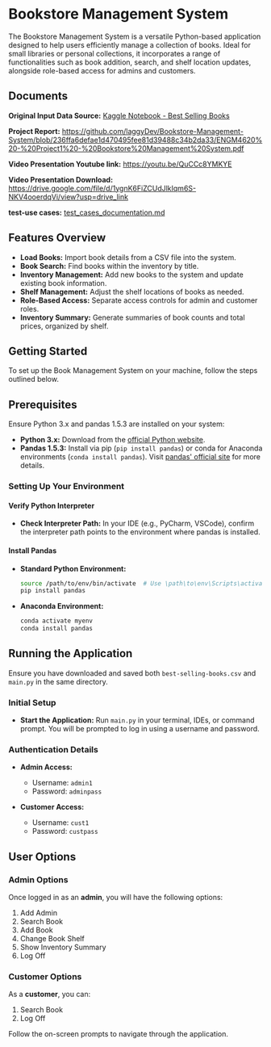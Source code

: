 
# Bookstore Management System

The Bookstore Management System is a versatile Python-based application designed to help users efficiently manage a collection of books. Ideal for small libraries or personal collections, it incorporates a range of functionalities such as book addition, search, and shelf location updates, alongside role-based access for admins and customers.

## Documents

**Original Input Data Source:** [Kaggle Notebook - Best Selling Books](https://www.kaggle.com/code/drahulsingh/best-selling-books-notebook/input)

**Project Report:** https://github.com/laggyDev/Bookstore-Management-System/blob/236ffa6defae1d470495fee81d39488c34b2da33/ENGM4620%20-%20Project1%20-%20Bookstore%20Management%20System.pdf

**Video Presentation Youtube link:** https://youtu.be/QuCCc8YMKYE

**Video Presentation Download:** https://drive.google.com/file/d/1ygnK6FiZCUdJlkIqm6S-NKV4ooerdqVi/view?usp=drive_link

**test-use cases:** [test_cases_documentation.md](https://github.com/laggyDev/Bookstore-Management-System/blob/236ffa6defae1d470495fee81d39488c34b2da33/test_cases_documentation.md)

## Features Overview

- **Load Books:** Import book details from a CSV file into the system.
- **Book Search:** Find books within the inventory by title.
- **Inventory Management:** Add new books to the system and update existing book information.
- **Shelf Management:** Adjust the shelf locations of books as needed.
- **Role-Based Access:** Separate access controls for admin and customer roles.
- **Inventory Summary:** Generate summaries of book counts and total prices, organized by shelf.

## Getting Started

To set up the Book Management System on your machine, follow the steps outlined below.

## Prerequisites

Ensure Python 3.x and pandas 1.5.3 are installed on your system:

- **Python 3.x:** Download from the [official Python website](https://www.python.org/downloads/).
- **Pandas 1.5.3:** Install via pip (`pip install pandas`) or conda for Anaconda environments (`conda install pandas`). Visit [pandas' official site](https://pandas.pydata.org/) for more details.

### Setting Up Your Environment

#### Verify Python Interpreter

- **Check Interpreter Path:** In your IDE (e.g., PyCharm, VSCode), confirm the interpreter path points to the environment where pandas is installed.

#### Install Pandas

- **Standard Python Environment:**
  ```bash
  source /path/to/env/bin/activate  # Use \path\to\env\Scripts\activate on Windows
  pip install pandas
  ```

- **Anaconda Environment:**
  ```bash
  conda activate myenv
  conda install pandas
  ```

## Running the Application

Ensure you have downloaded and saved both `best-selling-books.csv` and `main.py` in the same directory.

### Initial Setup

- **Start the Application:** Run `main.py` in your terminal, IDEs, or command prompt. You will be prompted to log in using a username and password.

### Authentication Details

- **Admin Access:**
  - Username: `admin1`
  - Password: `adminpass`

- **Customer Access:**
  - Username: `cust1`
  - Password: `custpass`

## User Options

### Admin Options

Once logged in as an **admin**, you will have the following options:
1. Add Admin
2. Search Book
3. Add Book
4. Change Book Shelf
5. Show Inventory Summary
6. Log Off

### Customer Options

As a **customer**, you can:
1. Search Book
2. Log Off

Follow the on-screen prompts to navigate through the application.
